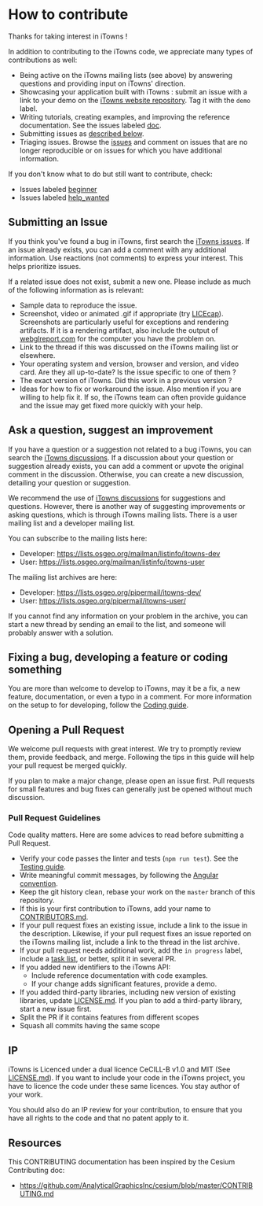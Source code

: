 # How to contribute

Thanks for taking interest in iTowns !

In addition to contributing to the iTowns code, we appreciate many types of
contributions as well:

* Being active on the iTowns mailing lists (see above) by answering questions
  and providing input on iTowns' direction.
* Showcasing your application built with iTowns : submit an issue with a link to
  your demo on the [iTowns website
  repository](https://github.com/iTowns/itowns.github.io/issues). Tag it with
  the `demo` label.
* Writing tutorials, creating examples, and improving the reference
  documentation. See the issues labeled
  [doc](https://github.com/iTowns/itowns/labels/doc).
* Submitting issues as [described below](#submitting-an-issue).
* Triaging issues. Browse the [issues](https://github.com/iTowns/itowns/issues)
  and comment on issues that are no longer reproducible or on issues for which
  you have additional information.

If you don't know what to do but still want to contribute, check:

* Issues labeled [beginner](https://github.com/iTowns/itowns/labels/beginner)
* Issues labeled [help_wanted](https://github.com/iTowns/itowns/label/help_wanted)


## Submitting an Issue

If you think you've found a bug in iTowns, first search the [iTowns
issues](https://github.com/iTowns/itowns/issues). If an issue already exists,
you can add a comment with any additional information. Use reactions (not
comments) to express your interest. This helps prioritize issues.

If a related issue does not exist, submit a new one. Please include as much of
the following information as is relevant:
* Sample data to reproduce the issue.
* Screenshot, video or animated .gif if appropriate (try
  [LICEcap](http://www.cockos.com/licecap/)). Screenshots are particularly
  useful for exceptions and rendering artifacts. If it is a rendering artifact,
  also include the output of [webglreport.com](http://webglreport.com/) for the
  computer you have the problem on.
* Link to the thread if this was discussed on the iTowns mailing list or
  elsewhere.
* Your operating system and version, browser and version, and video card. Are
  they all up-to-date? Is the issue specific to one of them ?
* The exact version of iTowns. Did this work in a previous version ?
* Ideas for how to fix or workaround the issue. Also mention if you are willing
  to help fix it. If so, the iTowns team can often provide guidance and the
  issue may get fixed more quickly with your help.


## Ask a question, suggest an improvement

If you have a question or a suggestion not related to a bug iTowns, you can search the
[iTowns discussions](https://github.com/iTowns/itowns/discussions). If a discussion about
your question or suggestion already exists, you can add a comment or upvote the original
comment in the discussion. Otherwise, you can create a new discussion, detailing your
question or suggestion.

We recommend the use of [iTowns discussions](https://github.com/iTowns/itowns/discussions)
for suggestions and questions.
However, there is another way of suggesting improvements or asking questions, which is
through iTowns mailing lists. There is a user mailing list and a developer mailing list.

You can subscribe to the mailing lists here:

* Developer: https://lists.osgeo.org/mailman/listinfo/itowns-dev
* User: https://lists.osgeo.org/mailman/listinfo/itowns-user

The mailing list archives are here:

* Developer: https://lists.osgeo.org/pipermail/itowns-dev/
* User: https://lists.osgeo.org/pipermail/itowns-user/

If you cannot find any information on your problem in the archive, you can start
a new thread by sending an email to the list, and someone will probably answer
with a solution.



## Fixing a bug, developing a feature or coding something

You are more than welcome to develop to iTowns, may it be a fix, a new feature,
documentation, or even a typo in a comment. For more information on the setup to
for developing, follow the [Coding guide](CODING.md).

## Opening a Pull Request

We welcome pull requests with great interest. We try to promptly review them,
provide feedback, and merge. Following the tips in this guide will help your
pull request be merged quickly.

If you plan to make a major change, please open an issue first. Pull requests
for small features and bug fixes can generally just be opened without much
discussion.

### Pull Request Guidelines

Code quality matters. Here are some advices to read before submitting a Pull
Request.

* Verify your code passes the linter and tests (`npm run test`). See the
  [Testing guide](CODING.md#Testing).
* Write meaningful commit messages, by following the [Angular
  convention](https://github.com/bcoe/conventional-changelog-standard/blob/master/convention.md).
* Keep the git history clean, rebase your work on the `master` branch of this
  repository.
* If this is your first contribution to iTowns, add your name to
  [CONTRIBUTORS.md](https://github.com/iTowns/itowns/blob/master/CONTRIBUTORS.md).
* If your pull request fixes an existing issue, include a link to the issue in
  the description. Likewise, if your pull request fixes an issue reported on the
  iTowns mailing list, include a link to the thread in the list archive.
* If your pull request needs additional work, add the `in progress` label,
  include a [task list](https://github.com/blog/1375%0A-task-lists-in-gfm-issues-pulls-comments),
  or better, split it in several PR.
* If you added new identifiers to the iTowns API:
   * Include reference documentation with code examples.
   * If your change adds significant features, provide a demo.
* If you added third-party libraries, including new version of existing
  libraries, update [LICENSE.md](LICENSE.md). If you plan to add a third-party
  library, start a new issue first.
* Split the PR if it contains features from different scopes
* Squash all commits having the same scope

## IP

iTowns is Licenced under a dual licence CeCILL-B v1.0 and MIT (See
[LICENSE.md](LICENSE.md)). If you want to include your code in the iTowns
project, you have to licence the code under these same licences. You stay author
of your work.

You should also do an IP review for your contribution, to ensure that you have
all rights to the code and that no patent apply to it.

## Resources

This CONTRIBUTING documentation has been inspired by the Cesium Contributing doc:
* https://github.com/AnalyticalGraphicsInc/cesium/blob/master/CONTRIBUTING.md
